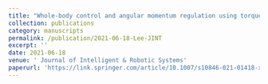 ```yaml
---
title: "Whole-body control and angular momentum regulation using torque sensors for quadrupedal robots"
collection: publications
category: manuscripts
permalink: /publication/2021-06-18-Lee-JINT
excerpt: ''
date: 2021-06-18
venue: ' Journal of Intelligent & Robotic Systems'
paperurl: 'https://link.springer.com/article/10.1007/s10846-021-01418-x'
---
```

